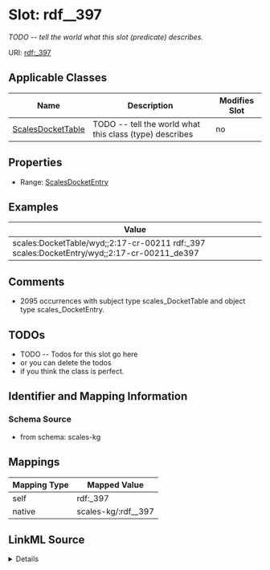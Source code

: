 

# Slot: rdf__397


_TODO -- tell the world what this slot (predicate) describes._





URI: [rdf:_397](http://www.w3.org/1999/02/22-rdf-syntax-ns#_397)



<!-- no inheritance hierarchy -->





## Applicable Classes

| Name | Description | Modifies Slot |
| --- | --- | --- |
| [ScalesDocketTable](../classes/ScalesDocketTable.md) | TODO -- tell the world what this class (type) describes |  no  |







## Properties

* Range: [ScalesDocketEntry](../classes/ScalesDocketEntry.md)






## Examples

| Value |
| --- |
| scales:DocketTable/wyd;;2:17-cr-00211 rdf:_397 scales:DocketEntry/wyd;;2:17-cr-00211_de397 |

## Comments

* 2095 occurrences with subject type scales_DocketTable and object type scales_DocketEntry.

## TODOs

* TODO -- Todos for this slot go here
* or you can delete the todos
* if you think the class is perfect.

## Identifier and Mapping Information







### Schema Source


* from schema: scales-kg




## Mappings

| Mapping Type | Mapped Value |
| ---  | ---  |
| self | rdf:_397 |
| native | scales-kg/:rdf__397 |




## LinkML Source

<details>
```yaml
name: rdf__397
description: TODO -- tell the world what this slot (predicate) describes.
todos:
- TODO -- Todos for this slot go here
- or you can delete the todos
- if you think the class is perfect.
comments:
- 2095 occurrences with subject type scales_DocketTable and object type scales_DocketEntry.
examples:
- value: scales:DocketTable/wyd;;2:17-cr-00211 rdf:_397 scales:DocketEntry/wyd;;2:17-cr-00211_de397
from_schema: scales-kg
rank: 1000
slot_uri: rdf:_397
alias: rdf__397
domain_of:
- scales_DocketTable
range: scales_DocketEntry

```
</details>